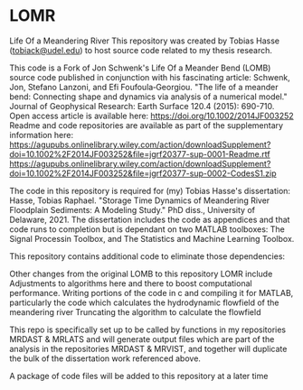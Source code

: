 # LOMR
Life Of a Meandering River
This repository was created by Tobias Hasse (tobiack@udel.edu) to host source code related to my thesis research.

This code is a Fork of Jon Schwenk's Life Of a Meander Bend (LOMB) source code published in conjunction with his fascinating article: Schwenk, Jon, Stefano Lanzoni, and Efi Foufoula‐Georgiou. "The life of a meander bend: Connecting shape and dynamics via analysis of a numerical model." Journal of Geophysical Research: Earth Surface 120.4 (2015): 690-710. 
Open access article is available here: https://doi.org/10.1002/2014JF003252 
Readme and code repositories are available as part of the supplementary information here:
https://agupubs.onlinelibrary.wiley.com/action/downloadSupplement?doi=10.1002%2F2014JF003252&file=jgrf20377-sup-0001-Readme.rtf
https://agupubs.onlinelibrary.wiley.com/action/downloadSupplement?doi=10.1002%2F2014JF003252&file=jgrf20377-sup-0002-CodesS1.zip 

The code in this repository is required for (my) Tobias Hasse's dissertation: Hasse, Tobias Raphael. "Storage Time Dynamics of Meandering River Floodplain Sediments: A Modeling Study." PhD diss., University of Delaware, 2021.
The dissertation includes the code as appendices and that code runs to completion but is dependant on two MATLAB toolboxes:
The Signal Processin Toolbox, and
The Statistics and Machine Learning Toolbox.

This repository contains additional code to eliminate those dependencies:


Other changes from the original LOMB to this repository LOMR include
Adjustments to algorithms here and there to boost computational performance.
Writing portions of the code in c and compiling it for MATLAB, particularly the code which calculates the hydrodynamic flowfield of the meandering river
Truncating the algorithm to calculate the flowfield


This repo is specifically set up to be called by functions in my repositories MRDAST & MRLATS and will generate output files which are part of the analysis in the repositories MRDAST & MRVIST, and together will duplicate the bulk of the dissertation work referenced above.

A package of code files will be added to this repository at a later time
